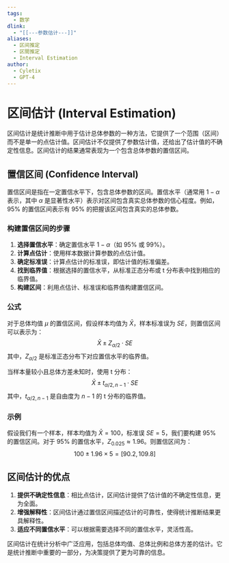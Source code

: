 ```yaml
---
tags:
  - 数学
dlink:
  - "[[---参数估计---]]"
aliases:
  - 区间推定
  - 区間推定
  - Interval Estimation
author:
  - Cyletix
  - GPT-4
---
```

# 区间估计 (Interval Estimation)

区间估计是统计推断中用于估计总体参数的一种方法，它提供了一个范围（区间）而不是单一的点估计值。区间估计不仅提供了参数估计值，还给出了估计值的不确定性信息。区间估计的结果通常表现为一个包含总体参数的置信区间。

## 置信区间 (Confidence Interval)

置信区间是指在一定置信水平下，包含总体参数的区间。置信水平（通常用 $1-\alpha$ 表示，其中 $\alpha$ 是显著性水平）表示对区间包含真实总体参数的信心程度。例如，95% 的置信区间表示有 95% 的把握该区间包含真实的总体参数。

### 构建置信区间的步骤

1. **选择置信水平**：确定置信水平 $1-\alpha$（如 95% 或 99%）。
2. **计算点估计**：使用样本数据计算参数的点估计值。
3. **确定标准误**：计算点估计的标准误，即估计值的标准偏差。
4. **找到临界值**：根据选择的置信水平，从标准正态分布或 t 分布表中找到相应的临界值。
5. **构建区间**：利用点估计、标准误和临界值构建置信区间。

### 公式

对于总体均值 $\mu$ 的置信区间，假设样本均值为 $\bar{X}$，样本标准误为 $SE$，则置信区间可以表示为：
$$
\bar{X} \pm Z_{\alpha/2} \cdot SE
$$
其中，$Z_{\alpha/2}$ 是标准正态分布下对应置信水平的临界值。

当样本量较小且总体方差未知时，使用 t 分布：
$$
\bar{X} \pm t_{\alpha/2, n-1} \cdot SE
$$
其中，$t_{\alpha/2, n-1}$ 是自由度为 $n-1$ 的 t 分布的临界值。

### 示例

假设我们有一个样本，样本均值为 $\bar{X} = 100$，标准误 $SE = 5$，我们要构建 95% 的置信区间。对于 95% 的置信水平，$Z_{0.025} \approx 1.96$。则置信区间为：
$$
100 \pm 1.96 \times 5 = [90.2, 109.8]
$$

## 区间估计的优点

1. **提供不确定性信息**：相比点估计，区间估计提供了估计值的不确定性信息，更为全面。
2. **增强解释性**：区间估计通过置信区间描述估计的可靠性，使得统计推断结果更具解释性。
3. **适应不同置信水平**：可以根据需要选择不同的置信水平，灵活性高。

区间估计在统计分析中广泛应用，包括总体均值、总体比例和总体方差的估计。它是统计推断中重要的一部分，为决策提供了更为可靠的信息。
